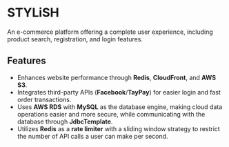 
# STYLiSH

An e-commerce platform offering a complete user experience, including product search, registration, and login features.

## Features

- Enhances website performance through **Redis**, **CloudFront**, and **AWS S3**.
- Integrates third-party APIs (**Facebook**/**TayPay**) for easier login and fast order transactions.
- Uses **AWS RDS** with **MySQL** as the database engine, making cloud data operations easier and more secure, while communicating with the database through **JdbcTemplate**.
- Utilizes **Redis** as a **rate limiter** with a sliding window strategy to restrict the number of API calls a user can make per second.
